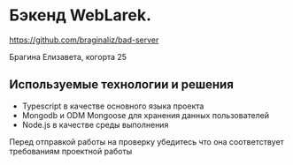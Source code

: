 # Бэкенд WebLarek.

https://github.com/braginaliz/bad-server

Брагина Елизавета, когорта 25

## Используемые технологии и решения

- Typescript в качестве основного языка проекта
- Mongodb и ODM Mongoose для хранения данных пользователей
- Node.js в качестве среды выполнения

Перед отправкой работы на проверку убедитесь что она соответствует требованиям проектной работы
